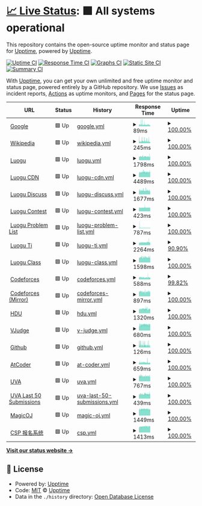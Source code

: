 # [📈 Live Status](https://upptime.github.io/upptime): <!--live status--> **🟩 All systems operational**

This repository contains the open-source uptime monitor and status page for [Upptime](https://upptime.js.org), powered by [Upptime](https://github.com/upptime/upptime).

[![Uptime CI](https://github.com/bitsstdcheee/luogu-status/workflows/Uptime%20CI/badge.svg)](https://github.com/bitsstdcheee/luogu-status/actions?query=workflow%3A%22Uptime+CI%22)
[![Response Time CI](https://github.com/bitsstdcheee/luogu-status/workflows/Response%20Time%20CI/badge.svg)](https://github.com/bitsstdcheee/luogu-status/actions?query=workflow%3A%22Response+Time+CI%22)
[![Graphs CI](https://github.com/bitsstdcheee/luogu-status/workflows/Graphs%20CI/badge.svg)](https://github.com/bitsstdcheee/luogu-status/actions?query=workflow%3A%22Graphs+CI%22)
[![Static Site CI](https://github.com/bitsstdcheee/luogu-status/workflows/Static%20Site%20CI/badge.svg)](https://github.com/bitsstdcheee/luogu-status/actions?query=workflow%3A%22Static+Site+CI%22)
[![Summary CI](https://github.com/bitsstdcheee/luogu-status/workflows/Summary%20CI/badge.svg)](https://github.com/bitsstdcheee/luogu-status/actions?query=workflow%3A%22Summary+CI%22)

With [Upptime](https://upptime.js.org), you can get your own unlimited and free uptime monitor and status page, powered entirely by a GitHub repository. We use [Issues](https://github.com/upptime/upptime/issues) as incident reports, [Actions](https://github.com/bitsstdcheee/luogu-status/actions) as uptime monitors, and [Pages](https://upptime.github.io/upptime) for the status page.

<!--start: status pages-->
<!-- This summary is generated by Upptime (https://github.com/upptime/upptime) -->
<!-- Do not edit this manually, your changes will be overwritten -->
<!-- prettier-ignore -->
| URL | Status | History | Response Time | Uptime |
| --- | ------ | ------- | ------------- | ------ |
| <img alt="" src="https://icons.duckduckgo.com/ip3/www.google.com.ico" height="13"> [Google](https://www.google.com) | 🟩 Up | [google.yml](https://github.com/bitsstdcheee/luogu-status/commits/HEAD/history/google.yml) | <details><summary><img alt="Response time graph" src="./graphs/google/response-time-week.png" height="20"> 89ms</summary><br><a href="https://bitsstdcheee.github.io/luogu-status/history/google"><img alt="Response time 104" src="https://img.shields.io/endpoint?url=https%3A%2F%2Fraw.githubusercontent.com%2Fbitsstdcheee%2Fluogu-status%2FHEAD%2Fapi%2Fgoogle%2Fresponse-time.json"></a><br><a href="https://bitsstdcheee.github.io/luogu-status/history/google"><img alt="24-hour response time 79" src="https://img.shields.io/endpoint?url=https%3A%2F%2Fraw.githubusercontent.com%2Fbitsstdcheee%2Fluogu-status%2FHEAD%2Fapi%2Fgoogle%2Fresponse-time-day.json"></a><br><a href="https://bitsstdcheee.github.io/luogu-status/history/google"><img alt="7-day response time 89" src="https://img.shields.io/endpoint?url=https%3A%2F%2Fraw.githubusercontent.com%2Fbitsstdcheee%2Fluogu-status%2FHEAD%2Fapi%2Fgoogle%2Fresponse-time-week.json"></a><br><a href="https://bitsstdcheee.github.io/luogu-status/history/google"><img alt="30-day response time 91" src="https://img.shields.io/endpoint?url=https%3A%2F%2Fraw.githubusercontent.com%2Fbitsstdcheee%2Fluogu-status%2FHEAD%2Fapi%2Fgoogle%2Fresponse-time-month.json"></a><br><a href="https://bitsstdcheee.github.io/luogu-status/history/google"><img alt="1-year response time 104" src="https://img.shields.io/endpoint?url=https%3A%2F%2Fraw.githubusercontent.com%2Fbitsstdcheee%2Fluogu-status%2FHEAD%2Fapi%2Fgoogle%2Fresponse-time-year.json"></a></details> | <details><summary><a href="https://bitsstdcheee.github.io/luogu-status/history/google">100.00%</a></summary><a href="https://bitsstdcheee.github.io/luogu-status/history/google"><img alt="All-time uptime 100.00%" src="https://img.shields.io/endpoint?url=https%3A%2F%2Fraw.githubusercontent.com%2Fbitsstdcheee%2Fluogu-status%2FHEAD%2Fapi%2Fgoogle%2Fuptime.json"></a><br><a href="https://bitsstdcheee.github.io/luogu-status/history/google"><img alt="24-hour uptime 100.00%" src="https://img.shields.io/endpoint?url=https%3A%2F%2Fraw.githubusercontent.com%2Fbitsstdcheee%2Fluogu-status%2FHEAD%2Fapi%2Fgoogle%2Fuptime-day.json"></a><br><a href="https://bitsstdcheee.github.io/luogu-status/history/google"><img alt="7-day uptime 100.00%" src="https://img.shields.io/endpoint?url=https%3A%2F%2Fraw.githubusercontent.com%2Fbitsstdcheee%2Fluogu-status%2FHEAD%2Fapi%2Fgoogle%2Fuptime-week.json"></a><br><a href="https://bitsstdcheee.github.io/luogu-status/history/google"><img alt="30-day uptime 100.00%" src="https://img.shields.io/endpoint?url=https%3A%2F%2Fraw.githubusercontent.com%2Fbitsstdcheee%2Fluogu-status%2FHEAD%2Fapi%2Fgoogle%2Fuptime-month.json"></a><br><a href="https://bitsstdcheee.github.io/luogu-status/history/google"><img alt="1-year uptime 100.00%" src="https://img.shields.io/endpoint?url=https%3A%2F%2Fraw.githubusercontent.com%2Fbitsstdcheee%2Fluogu-status%2FHEAD%2Fapi%2Fgoogle%2Fuptime-year.json"></a></details>
| <img alt="" src="https://icons.duckduckgo.com/ip3/en.wikipedia.org.ico" height="13"> [Wikipedia](https://en.wikipedia.org) | 🟩 Up | [wikipedia.yml](https://github.com/bitsstdcheee/luogu-status/commits/HEAD/history/wikipedia.yml) | <details><summary><img alt="Response time graph" src="./graphs/wikipedia/response-time-week.png" height="20"> 245ms</summary><br><a href="https://bitsstdcheee.github.io/luogu-status/history/wikipedia"><img alt="Response time 214" src="https://img.shields.io/endpoint?url=https%3A%2F%2Fraw.githubusercontent.com%2Fbitsstdcheee%2Fluogu-status%2FHEAD%2Fapi%2Fwikipedia%2Fresponse-time.json"></a><br><a href="https://bitsstdcheee.github.io/luogu-status/history/wikipedia"><img alt="24-hour response time 228" src="https://img.shields.io/endpoint?url=https%3A%2F%2Fraw.githubusercontent.com%2Fbitsstdcheee%2Fluogu-status%2FHEAD%2Fapi%2Fwikipedia%2Fresponse-time-day.json"></a><br><a href="https://bitsstdcheee.github.io/luogu-status/history/wikipedia"><img alt="7-day response time 245" src="https://img.shields.io/endpoint?url=https%3A%2F%2Fraw.githubusercontent.com%2Fbitsstdcheee%2Fluogu-status%2FHEAD%2Fapi%2Fwikipedia%2Fresponse-time-week.json"></a><br><a href="https://bitsstdcheee.github.io/luogu-status/history/wikipedia"><img alt="30-day response time 215" src="https://img.shields.io/endpoint?url=https%3A%2F%2Fraw.githubusercontent.com%2Fbitsstdcheee%2Fluogu-status%2FHEAD%2Fapi%2Fwikipedia%2Fresponse-time-month.json"></a><br><a href="https://bitsstdcheee.github.io/luogu-status/history/wikipedia"><img alt="1-year response time 214" src="https://img.shields.io/endpoint?url=https%3A%2F%2Fraw.githubusercontent.com%2Fbitsstdcheee%2Fluogu-status%2FHEAD%2Fapi%2Fwikipedia%2Fresponse-time-year.json"></a></details> | <details><summary><a href="https://bitsstdcheee.github.io/luogu-status/history/wikipedia">100.00%</a></summary><a href="https://bitsstdcheee.github.io/luogu-status/history/wikipedia"><img alt="All-time uptime 100.00%" src="https://img.shields.io/endpoint?url=https%3A%2F%2Fraw.githubusercontent.com%2Fbitsstdcheee%2Fluogu-status%2FHEAD%2Fapi%2Fwikipedia%2Fuptime.json"></a><br><a href="https://bitsstdcheee.github.io/luogu-status/history/wikipedia"><img alt="24-hour uptime 100.00%" src="https://img.shields.io/endpoint?url=https%3A%2F%2Fraw.githubusercontent.com%2Fbitsstdcheee%2Fluogu-status%2FHEAD%2Fapi%2Fwikipedia%2Fuptime-day.json"></a><br><a href="https://bitsstdcheee.github.io/luogu-status/history/wikipedia"><img alt="7-day uptime 100.00%" src="https://img.shields.io/endpoint?url=https%3A%2F%2Fraw.githubusercontent.com%2Fbitsstdcheee%2Fluogu-status%2FHEAD%2Fapi%2Fwikipedia%2Fuptime-week.json"></a><br><a href="https://bitsstdcheee.github.io/luogu-status/history/wikipedia"><img alt="30-day uptime 100.00%" src="https://img.shields.io/endpoint?url=https%3A%2F%2Fraw.githubusercontent.com%2Fbitsstdcheee%2Fluogu-status%2FHEAD%2Fapi%2Fwikipedia%2Fuptime-month.json"></a><br><a href="https://bitsstdcheee.github.io/luogu-status/history/wikipedia"><img alt="1-year uptime 100.00%" src="https://img.shields.io/endpoint?url=https%3A%2F%2Fraw.githubusercontent.com%2Fbitsstdcheee%2Fluogu-status%2FHEAD%2Fapi%2Fwikipedia%2Fuptime-year.json"></a></details>
| <img alt="" src="https://icons.duckduckgo.com/ip3/www.luogu.com.cn.ico" height="13"> [Luogu](https://www.luogu.com.cn) | 🟩 Up | [luogu.yml](https://github.com/bitsstdcheee/luogu-status/commits/HEAD/history/luogu.yml) | <details><summary><img alt="Response time graph" src="./graphs/luogu/response-time-week.png" height="20"> 1798ms</summary><br><a href="https://bitsstdcheee.github.io/luogu-status/history/luogu"><img alt="Response time 1556" src="https://img.shields.io/endpoint?url=https%3A%2F%2Fraw.githubusercontent.com%2Fbitsstdcheee%2Fluogu-status%2FHEAD%2Fapi%2Fluogu%2Fresponse-time.json"></a><br><a href="https://bitsstdcheee.github.io/luogu-status/history/luogu"><img alt="24-hour response time 1760" src="https://img.shields.io/endpoint?url=https%3A%2F%2Fraw.githubusercontent.com%2Fbitsstdcheee%2Fluogu-status%2FHEAD%2Fapi%2Fluogu%2Fresponse-time-day.json"></a><br><a href="https://bitsstdcheee.github.io/luogu-status/history/luogu"><img alt="7-day response time 1798" src="https://img.shields.io/endpoint?url=https%3A%2F%2Fraw.githubusercontent.com%2Fbitsstdcheee%2Fluogu-status%2FHEAD%2Fapi%2Fluogu%2Fresponse-time-week.json"></a><br><a href="https://bitsstdcheee.github.io/luogu-status/history/luogu"><img alt="30-day response time 1689" src="https://img.shields.io/endpoint?url=https%3A%2F%2Fraw.githubusercontent.com%2Fbitsstdcheee%2Fluogu-status%2FHEAD%2Fapi%2Fluogu%2Fresponse-time-month.json"></a><br><a href="https://bitsstdcheee.github.io/luogu-status/history/luogu"><img alt="1-year response time 1556" src="https://img.shields.io/endpoint?url=https%3A%2F%2Fraw.githubusercontent.com%2Fbitsstdcheee%2Fluogu-status%2FHEAD%2Fapi%2Fluogu%2Fresponse-time-year.json"></a></details> | <details><summary><a href="https://bitsstdcheee.github.io/luogu-status/history/luogu">100.00%</a></summary><a href="https://bitsstdcheee.github.io/luogu-status/history/luogu"><img alt="All-time uptime 88.52%" src="https://img.shields.io/endpoint?url=https%3A%2F%2Fraw.githubusercontent.com%2Fbitsstdcheee%2Fluogu-status%2FHEAD%2Fapi%2Fluogu%2Fuptime.json"></a><br><a href="https://bitsstdcheee.github.io/luogu-status/history/luogu"><img alt="24-hour uptime 100.00%" src="https://img.shields.io/endpoint?url=https%3A%2F%2Fraw.githubusercontent.com%2Fbitsstdcheee%2Fluogu-status%2FHEAD%2Fapi%2Fluogu%2Fuptime-day.json"></a><br><a href="https://bitsstdcheee.github.io/luogu-status/history/luogu"><img alt="7-day uptime 100.00%" src="https://img.shields.io/endpoint?url=https%3A%2F%2Fraw.githubusercontent.com%2Fbitsstdcheee%2Fluogu-status%2FHEAD%2Fapi%2Fluogu%2Fuptime-week.json"></a><br><a href="https://bitsstdcheee.github.io/luogu-status/history/luogu"><img alt="30-day uptime 100.00%" src="https://img.shields.io/endpoint?url=https%3A%2F%2Fraw.githubusercontent.com%2Fbitsstdcheee%2Fluogu-status%2FHEAD%2Fapi%2Fluogu%2Fuptime-month.json"></a><br><a href="https://bitsstdcheee.github.io/luogu-status/history/luogu"><img alt="1-year uptime 88.52%" src="https://img.shields.io/endpoint?url=https%3A%2F%2Fraw.githubusercontent.com%2Fbitsstdcheee%2Fluogu-status%2FHEAD%2Fapi%2Fluogu%2Fuptime-year.json"></a></details>
| <img alt="" src="https://icons.duckduckgo.com/ip3/cdn.luogu.com.cn.ico" height="13"> [Luogu CDN](https://cdn.luogu.com.cn/fe/loader.js?ver=20230228-2) | 🟩 Up | [luogu-cdn.yml](https://github.com/bitsstdcheee/luogu-status/commits/HEAD/history/luogu-cdn.yml) | <details><summary><img alt="Response time graph" src="./graphs/luogu-cdn/response-time-week.png" height="20"> 4489ms</summary><br><a href="https://bitsstdcheee.github.io/luogu-status/history/luogu-cdn"><img alt="Response time 4326" src="https://img.shields.io/endpoint?url=https%3A%2F%2Fraw.githubusercontent.com%2Fbitsstdcheee%2Fluogu-status%2FHEAD%2Fapi%2Fluogu-cdn%2Fresponse-time.json"></a><br><a href="https://bitsstdcheee.github.io/luogu-status/history/luogu-cdn"><img alt="24-hour response time 4533" src="https://img.shields.io/endpoint?url=https%3A%2F%2Fraw.githubusercontent.com%2Fbitsstdcheee%2Fluogu-status%2FHEAD%2Fapi%2Fluogu-cdn%2Fresponse-time-day.json"></a><br><a href="https://bitsstdcheee.github.io/luogu-status/history/luogu-cdn"><img alt="7-day response time 4489" src="https://img.shields.io/endpoint?url=https%3A%2F%2Fraw.githubusercontent.com%2Fbitsstdcheee%2Fluogu-status%2FHEAD%2Fapi%2Fluogu-cdn%2Fresponse-time-week.json"></a><br><a href="https://bitsstdcheee.github.io/luogu-status/history/luogu-cdn"><img alt="30-day response time 4500" src="https://img.shields.io/endpoint?url=https%3A%2F%2Fraw.githubusercontent.com%2Fbitsstdcheee%2Fluogu-status%2FHEAD%2Fapi%2Fluogu-cdn%2Fresponse-time-month.json"></a><br><a href="https://bitsstdcheee.github.io/luogu-status/history/luogu-cdn"><img alt="1-year response time 4326" src="https://img.shields.io/endpoint?url=https%3A%2F%2Fraw.githubusercontent.com%2Fbitsstdcheee%2Fluogu-status%2FHEAD%2Fapi%2Fluogu-cdn%2Fresponse-time-year.json"></a></details> | <details><summary><a href="https://bitsstdcheee.github.io/luogu-status/history/luogu-cdn">100.00%</a></summary><a href="https://bitsstdcheee.github.io/luogu-status/history/luogu-cdn"><img alt="All-time uptime 98.97%" src="https://img.shields.io/endpoint?url=https%3A%2F%2Fraw.githubusercontent.com%2Fbitsstdcheee%2Fluogu-status%2FHEAD%2Fapi%2Fluogu-cdn%2Fuptime.json"></a><br><a href="https://bitsstdcheee.github.io/luogu-status/history/luogu-cdn"><img alt="24-hour uptime 100.00%" src="https://img.shields.io/endpoint?url=https%3A%2F%2Fraw.githubusercontent.com%2Fbitsstdcheee%2Fluogu-status%2FHEAD%2Fapi%2Fluogu-cdn%2Fuptime-day.json"></a><br><a href="https://bitsstdcheee.github.io/luogu-status/history/luogu-cdn"><img alt="7-day uptime 100.00%" src="https://img.shields.io/endpoint?url=https%3A%2F%2Fraw.githubusercontent.com%2Fbitsstdcheee%2Fluogu-status%2FHEAD%2Fapi%2Fluogu-cdn%2Fuptime-week.json"></a><br><a href="https://bitsstdcheee.github.io/luogu-status/history/luogu-cdn"><img alt="30-day uptime 99.87%" src="https://img.shields.io/endpoint?url=https%3A%2F%2Fraw.githubusercontent.com%2Fbitsstdcheee%2Fluogu-status%2FHEAD%2Fapi%2Fluogu-cdn%2Fuptime-month.json"></a><br><a href="https://bitsstdcheee.github.io/luogu-status/history/luogu-cdn"><img alt="1-year uptime 98.97%" src="https://img.shields.io/endpoint?url=https%3A%2F%2Fraw.githubusercontent.com%2Fbitsstdcheee%2Fluogu-status%2FHEAD%2Fapi%2Fluogu-cdn%2Fuptime-year.json"></a></details>
| <img alt="" src="https://icons.duckduckgo.com/ip3/www.luogu.com.cn.ico" height="13"> [Luogu Discuss](https://www.luogu.com.cn/discuss/lists) | 🟩 Up | [luogu-discuss.yml](https://github.com/bitsstdcheee/luogu-status/commits/HEAD/history/luogu-discuss.yml) | <details><summary><img alt="Response time graph" src="./graphs/luogu-discuss/response-time-week.png" height="20"> 1677ms</summary><br><a href="https://bitsstdcheee.github.io/luogu-status/history/luogu-discuss"><img alt="Response time 1337" src="https://img.shields.io/endpoint?url=https%3A%2F%2Fraw.githubusercontent.com%2Fbitsstdcheee%2Fluogu-status%2FHEAD%2Fapi%2Fluogu-discuss%2Fresponse-time.json"></a><br><a href="https://bitsstdcheee.github.io/luogu-status/history/luogu-discuss"><img alt="24-hour response time 1815" src="https://img.shields.io/endpoint?url=https%3A%2F%2Fraw.githubusercontent.com%2Fbitsstdcheee%2Fluogu-status%2FHEAD%2Fapi%2Fluogu-discuss%2Fresponse-time-day.json"></a><br><a href="https://bitsstdcheee.github.io/luogu-status/history/luogu-discuss"><img alt="7-day response time 1677" src="https://img.shields.io/endpoint?url=https%3A%2F%2Fraw.githubusercontent.com%2Fbitsstdcheee%2Fluogu-status%2FHEAD%2Fapi%2Fluogu-discuss%2Fresponse-time-week.json"></a><br><a href="https://bitsstdcheee.github.io/luogu-status/history/luogu-discuss"><img alt="30-day response time 1906" src="https://img.shields.io/endpoint?url=https%3A%2F%2Fraw.githubusercontent.com%2Fbitsstdcheee%2Fluogu-status%2FHEAD%2Fapi%2Fluogu-discuss%2Fresponse-time-month.json"></a><br><a href="https://bitsstdcheee.github.io/luogu-status/history/luogu-discuss"><img alt="1-year response time 1337" src="https://img.shields.io/endpoint?url=https%3A%2F%2Fraw.githubusercontent.com%2Fbitsstdcheee%2Fluogu-status%2FHEAD%2Fapi%2Fluogu-discuss%2Fresponse-time-year.json"></a></details> | <details><summary><a href="https://bitsstdcheee.github.io/luogu-status/history/luogu-discuss">100.00%</a></summary><a href="https://bitsstdcheee.github.io/luogu-status/history/luogu-discuss"><img alt="All-time uptime 88.41%" src="https://img.shields.io/endpoint?url=https%3A%2F%2Fraw.githubusercontent.com%2Fbitsstdcheee%2Fluogu-status%2FHEAD%2Fapi%2Fluogu-discuss%2Fuptime.json"></a><br><a href="https://bitsstdcheee.github.io/luogu-status/history/luogu-discuss"><img alt="24-hour uptime 100.00%" src="https://img.shields.io/endpoint?url=https%3A%2F%2Fraw.githubusercontent.com%2Fbitsstdcheee%2Fluogu-status%2FHEAD%2Fapi%2Fluogu-discuss%2Fuptime-day.json"></a><br><a href="https://bitsstdcheee.github.io/luogu-status/history/luogu-discuss"><img alt="7-day uptime 100.00%" src="https://img.shields.io/endpoint?url=https%3A%2F%2Fraw.githubusercontent.com%2Fbitsstdcheee%2Fluogu-status%2FHEAD%2Fapi%2Fluogu-discuss%2Fuptime-week.json"></a><br><a href="https://bitsstdcheee.github.io/luogu-status/history/luogu-discuss"><img alt="30-day uptime 100.00%" src="https://img.shields.io/endpoint?url=https%3A%2F%2Fraw.githubusercontent.com%2Fbitsstdcheee%2Fluogu-status%2FHEAD%2Fapi%2Fluogu-discuss%2Fuptime-month.json"></a><br><a href="https://bitsstdcheee.github.io/luogu-status/history/luogu-discuss"><img alt="1-year uptime 88.41%" src="https://img.shields.io/endpoint?url=https%3A%2F%2Fraw.githubusercontent.com%2Fbitsstdcheee%2Fluogu-status%2FHEAD%2Fapi%2Fluogu-discuss%2Fuptime-year.json"></a></details>
| <img alt="" src="https://icons.duckduckgo.com/ip3/www.luogu.com.cn.ico" height="13"> [Luogu Contest](https://www.luogu.com.cn/contest/list) | 🟩 Up | [luogu-contest.yml](https://github.com/bitsstdcheee/luogu-status/commits/HEAD/history/luogu-contest.yml) | <details><summary><img alt="Response time graph" src="./graphs/luogu-contest/response-time-week.png" height="20"> 423ms</summary><br><a href="https://bitsstdcheee.github.io/luogu-status/history/luogu-contest"><img alt="Response time 431" src="https://img.shields.io/endpoint?url=https%3A%2F%2Fraw.githubusercontent.com%2Fbitsstdcheee%2Fluogu-status%2FHEAD%2Fapi%2Fluogu-contest%2Fresponse-time.json"></a><br><a href="https://bitsstdcheee.github.io/luogu-status/history/luogu-contest"><img alt="24-hour response time 415" src="https://img.shields.io/endpoint?url=https%3A%2F%2Fraw.githubusercontent.com%2Fbitsstdcheee%2Fluogu-status%2FHEAD%2Fapi%2Fluogu-contest%2Fresponse-time-day.json"></a><br><a href="https://bitsstdcheee.github.io/luogu-status/history/luogu-contest"><img alt="7-day response time 423" src="https://img.shields.io/endpoint?url=https%3A%2F%2Fraw.githubusercontent.com%2Fbitsstdcheee%2Fluogu-status%2FHEAD%2Fapi%2Fluogu-contest%2Fresponse-time-week.json"></a><br><a href="https://bitsstdcheee.github.io/luogu-status/history/luogu-contest"><img alt="30-day response time 434" src="https://img.shields.io/endpoint?url=https%3A%2F%2Fraw.githubusercontent.com%2Fbitsstdcheee%2Fluogu-status%2FHEAD%2Fapi%2Fluogu-contest%2Fresponse-time-month.json"></a><br><a href="https://bitsstdcheee.github.io/luogu-status/history/luogu-contest"><img alt="1-year response time 431" src="https://img.shields.io/endpoint?url=https%3A%2F%2Fraw.githubusercontent.com%2Fbitsstdcheee%2Fluogu-status%2FHEAD%2Fapi%2Fluogu-contest%2Fresponse-time-year.json"></a></details> | <details><summary><a href="https://bitsstdcheee.github.io/luogu-status/history/luogu-contest">100.00%</a></summary><a href="https://bitsstdcheee.github.io/luogu-status/history/luogu-contest"><img alt="All-time uptime 88.41%" src="https://img.shields.io/endpoint?url=https%3A%2F%2Fraw.githubusercontent.com%2Fbitsstdcheee%2Fluogu-status%2FHEAD%2Fapi%2Fluogu-contest%2Fuptime.json"></a><br><a href="https://bitsstdcheee.github.io/luogu-status/history/luogu-contest"><img alt="24-hour uptime 100.00%" src="https://img.shields.io/endpoint?url=https%3A%2F%2Fraw.githubusercontent.com%2Fbitsstdcheee%2Fluogu-status%2FHEAD%2Fapi%2Fluogu-contest%2Fuptime-day.json"></a><br><a href="https://bitsstdcheee.github.io/luogu-status/history/luogu-contest"><img alt="7-day uptime 100.00%" src="https://img.shields.io/endpoint?url=https%3A%2F%2Fraw.githubusercontent.com%2Fbitsstdcheee%2Fluogu-status%2FHEAD%2Fapi%2Fluogu-contest%2Fuptime-week.json"></a><br><a href="https://bitsstdcheee.github.io/luogu-status/history/luogu-contest"><img alt="30-day uptime 100.00%" src="https://img.shields.io/endpoint?url=https%3A%2F%2Fraw.githubusercontent.com%2Fbitsstdcheee%2Fluogu-status%2FHEAD%2Fapi%2Fluogu-contest%2Fuptime-month.json"></a><br><a href="https://bitsstdcheee.github.io/luogu-status/history/luogu-contest"><img alt="1-year uptime 88.41%" src="https://img.shields.io/endpoint?url=https%3A%2F%2Fraw.githubusercontent.com%2Fbitsstdcheee%2Fluogu-status%2FHEAD%2Fapi%2Fluogu-contest%2Fuptime-year.json"></a></details>
| <img alt="" src="https://icons.duckduckgo.com/ip3/www.luogu.com.cn.ico" height="13"> [Luogu Problem List](https://www.luogu.com.cn/problem/list) | 🟩 Up | [luogu-problem-list.yml](https://github.com/bitsstdcheee/luogu-status/commits/HEAD/history/luogu-problem-list.yml) | <details><summary><img alt="Response time graph" src="./graphs/luogu-problem-list/response-time-week.png" height="20"> 787ms</summary><br><a href="https://bitsstdcheee.github.io/luogu-status/history/luogu-problem-list"><img alt="Response time 687" src="https://img.shields.io/endpoint?url=https%3A%2F%2Fraw.githubusercontent.com%2Fbitsstdcheee%2Fluogu-status%2FHEAD%2Fapi%2Fluogu-problem-list%2Fresponse-time.json"></a><br><a href="https://bitsstdcheee.github.io/luogu-status/history/luogu-problem-list"><img alt="24-hour response time 779" src="https://img.shields.io/endpoint?url=https%3A%2F%2Fraw.githubusercontent.com%2Fbitsstdcheee%2Fluogu-status%2FHEAD%2Fapi%2Fluogu-problem-list%2Fresponse-time-day.json"></a><br><a href="https://bitsstdcheee.github.io/luogu-status/history/luogu-problem-list"><img alt="7-day response time 787" src="https://img.shields.io/endpoint?url=https%3A%2F%2Fraw.githubusercontent.com%2Fbitsstdcheee%2Fluogu-status%2FHEAD%2Fapi%2Fluogu-problem-list%2Fresponse-time-week.json"></a><br><a href="https://bitsstdcheee.github.io/luogu-status/history/luogu-problem-list"><img alt="30-day response time 1195" src="https://img.shields.io/endpoint?url=https%3A%2F%2Fraw.githubusercontent.com%2Fbitsstdcheee%2Fluogu-status%2FHEAD%2Fapi%2Fluogu-problem-list%2Fresponse-time-month.json"></a><br><a href="https://bitsstdcheee.github.io/luogu-status/history/luogu-problem-list"><img alt="1-year response time 687" src="https://img.shields.io/endpoint?url=https%3A%2F%2Fraw.githubusercontent.com%2Fbitsstdcheee%2Fluogu-status%2FHEAD%2Fapi%2Fluogu-problem-list%2Fresponse-time-year.json"></a></details> | <details><summary><a href="https://bitsstdcheee.github.io/luogu-status/history/luogu-problem-list">100.00%</a></summary><a href="https://bitsstdcheee.github.io/luogu-status/history/luogu-problem-list"><img alt="All-time uptime 88.43%" src="https://img.shields.io/endpoint?url=https%3A%2F%2Fraw.githubusercontent.com%2Fbitsstdcheee%2Fluogu-status%2FHEAD%2Fapi%2Fluogu-problem-list%2Fuptime.json"></a><br><a href="https://bitsstdcheee.github.io/luogu-status/history/luogu-problem-list"><img alt="24-hour uptime 100.00%" src="https://img.shields.io/endpoint?url=https%3A%2F%2Fraw.githubusercontent.com%2Fbitsstdcheee%2Fluogu-status%2FHEAD%2Fapi%2Fluogu-problem-list%2Fuptime-day.json"></a><br><a href="https://bitsstdcheee.github.io/luogu-status/history/luogu-problem-list"><img alt="7-day uptime 100.00%" src="https://img.shields.io/endpoint?url=https%3A%2F%2Fraw.githubusercontent.com%2Fbitsstdcheee%2Fluogu-status%2FHEAD%2Fapi%2Fluogu-problem-list%2Fuptime-week.json"></a><br><a href="https://bitsstdcheee.github.io/luogu-status/history/luogu-problem-list"><img alt="30-day uptime 99.78%" src="https://img.shields.io/endpoint?url=https%3A%2F%2Fraw.githubusercontent.com%2Fbitsstdcheee%2Fluogu-status%2FHEAD%2Fapi%2Fluogu-problem-list%2Fuptime-month.json"></a><br><a href="https://bitsstdcheee.github.io/luogu-status/history/luogu-problem-list"><img alt="1-year uptime 88.43%" src="https://img.shields.io/endpoint?url=https%3A%2F%2Fraw.githubusercontent.com%2Fbitsstdcheee%2Fluogu-status%2FHEAD%2Fapi%2Fluogu-problem-list%2Fuptime-year.json"></a></details>
| <img alt="" src="https://icons.duckduckgo.com/ip3/ti.luogu.com.cn.ico" height="13"> [Luogu Ti](https://ti.luogu.com.cn/problemset) | 🟩 Up | [luogu-ti.yml](https://github.com/bitsstdcheee/luogu-status/commits/HEAD/history/luogu-ti.yml) | <details><summary><img alt="Response time graph" src="./graphs/luogu-ti/response-time-week.png" height="20"> 2264ms</summary><br><a href="https://bitsstdcheee.github.io/luogu-status/history/luogu-ti"><img alt="Response time 2317" src="https://img.shields.io/endpoint?url=https%3A%2F%2Fraw.githubusercontent.com%2Fbitsstdcheee%2Fluogu-status%2FHEAD%2Fapi%2Fluogu-ti%2Fresponse-time.json"></a><br><a href="https://bitsstdcheee.github.io/luogu-status/history/luogu-ti"><img alt="24-hour response time 2153" src="https://img.shields.io/endpoint?url=https%3A%2F%2Fraw.githubusercontent.com%2Fbitsstdcheee%2Fluogu-status%2FHEAD%2Fapi%2Fluogu-ti%2Fresponse-time-day.json"></a><br><a href="https://bitsstdcheee.github.io/luogu-status/history/luogu-ti"><img alt="7-day response time 2264" src="https://img.shields.io/endpoint?url=https%3A%2F%2Fraw.githubusercontent.com%2Fbitsstdcheee%2Fluogu-status%2FHEAD%2Fapi%2Fluogu-ti%2Fresponse-time-week.json"></a><br><a href="https://bitsstdcheee.github.io/luogu-status/history/luogu-ti"><img alt="30-day response time 2267" src="https://img.shields.io/endpoint?url=https%3A%2F%2Fraw.githubusercontent.com%2Fbitsstdcheee%2Fluogu-status%2FHEAD%2Fapi%2Fluogu-ti%2Fresponse-time-month.json"></a><br><a href="https://bitsstdcheee.github.io/luogu-status/history/luogu-ti"><img alt="1-year response time 2317" src="https://img.shields.io/endpoint?url=https%3A%2F%2Fraw.githubusercontent.com%2Fbitsstdcheee%2Fluogu-status%2FHEAD%2Fapi%2Fluogu-ti%2Fresponse-time-year.json"></a></details> | <details><summary><a href="https://bitsstdcheee.github.io/luogu-status/history/luogu-ti">90.90%</a></summary><a href="https://bitsstdcheee.github.io/luogu-status/history/luogu-ti"><img alt="All-time uptime 99.24%" src="https://img.shields.io/endpoint?url=https%3A%2F%2Fraw.githubusercontent.com%2Fbitsstdcheee%2Fluogu-status%2FHEAD%2Fapi%2Fluogu-ti%2Fuptime.json"></a><br><a href="https://bitsstdcheee.github.io/luogu-status/history/luogu-ti"><img alt="24-hour uptime 93.27%" src="https://img.shields.io/endpoint?url=https%3A%2F%2Fraw.githubusercontent.com%2Fbitsstdcheee%2Fluogu-status%2FHEAD%2Fapi%2Fluogu-ti%2Fuptime-day.json"></a><br><a href="https://bitsstdcheee.github.io/luogu-status/history/luogu-ti"><img alt="7-day uptime 90.90%" src="https://img.shields.io/endpoint?url=https%3A%2F%2Fraw.githubusercontent.com%2Fbitsstdcheee%2Fluogu-status%2FHEAD%2Fapi%2Fluogu-ti%2Fuptime-week.json"></a><br><a href="https://bitsstdcheee.github.io/luogu-status/history/luogu-ti"><img alt="30-day uptime 92.52%" src="https://img.shields.io/endpoint?url=https%3A%2F%2Fraw.githubusercontent.com%2Fbitsstdcheee%2Fluogu-status%2FHEAD%2Fapi%2Fluogu-ti%2Fuptime-month.json"></a><br><a href="https://bitsstdcheee.github.io/luogu-status/history/luogu-ti"><img alt="1-year uptime 99.24%" src="https://img.shields.io/endpoint?url=https%3A%2F%2Fraw.githubusercontent.com%2Fbitsstdcheee%2Fluogu-status%2FHEAD%2Fapi%2Fluogu-ti%2Fuptime-year.json"></a></details>
| <img alt="" src="https://icons.duckduckgo.com/ip3/class.luogu.com.cn.ico" height="13"> [Luogu Class](https://class.luogu.com.cn/course) | 🟩 Up | [luogu-class.yml](https://github.com/bitsstdcheee/luogu-status/commits/HEAD/history/luogu-class.yml) | <details><summary><img alt="Response time graph" src="./graphs/luogu-class/response-time-week.png" height="20"> 1598ms</summary><br><a href="https://bitsstdcheee.github.io/luogu-status/history/luogu-class"><img alt="Response time 1612" src="https://img.shields.io/endpoint?url=https%3A%2F%2Fraw.githubusercontent.com%2Fbitsstdcheee%2Fluogu-status%2FHEAD%2Fapi%2Fluogu-class%2Fresponse-time.json"></a><br><a href="https://bitsstdcheee.github.io/luogu-status/history/luogu-class"><img alt="24-hour response time 1600" src="https://img.shields.io/endpoint?url=https%3A%2F%2Fraw.githubusercontent.com%2Fbitsstdcheee%2Fluogu-status%2FHEAD%2Fapi%2Fluogu-class%2Fresponse-time-day.json"></a><br><a href="https://bitsstdcheee.github.io/luogu-status/history/luogu-class"><img alt="7-day response time 1598" src="https://img.shields.io/endpoint?url=https%3A%2F%2Fraw.githubusercontent.com%2Fbitsstdcheee%2Fluogu-status%2FHEAD%2Fapi%2Fluogu-class%2Fresponse-time-week.json"></a><br><a href="https://bitsstdcheee.github.io/luogu-status/history/luogu-class"><img alt="30-day response time 1583" src="https://img.shields.io/endpoint?url=https%3A%2F%2Fraw.githubusercontent.com%2Fbitsstdcheee%2Fluogu-status%2FHEAD%2Fapi%2Fluogu-class%2Fresponse-time-month.json"></a><br><a href="https://bitsstdcheee.github.io/luogu-status/history/luogu-class"><img alt="1-year response time 1612" src="https://img.shields.io/endpoint?url=https%3A%2F%2Fraw.githubusercontent.com%2Fbitsstdcheee%2Fluogu-status%2FHEAD%2Fapi%2Fluogu-class%2Fresponse-time-year.json"></a></details> | <details><summary><a href="https://bitsstdcheee.github.io/luogu-status/history/luogu-class">100.00%</a></summary><a href="https://bitsstdcheee.github.io/luogu-status/history/luogu-class"><img alt="All-time uptime 90.30%" src="https://img.shields.io/endpoint?url=https%3A%2F%2Fraw.githubusercontent.com%2Fbitsstdcheee%2Fluogu-status%2FHEAD%2Fapi%2Fluogu-class%2Fuptime.json"></a><br><a href="https://bitsstdcheee.github.io/luogu-status/history/luogu-class"><img alt="24-hour uptime 100.00%" src="https://img.shields.io/endpoint?url=https%3A%2F%2Fraw.githubusercontent.com%2Fbitsstdcheee%2Fluogu-status%2FHEAD%2Fapi%2Fluogu-class%2Fuptime-day.json"></a><br><a href="https://bitsstdcheee.github.io/luogu-status/history/luogu-class"><img alt="7-day uptime 100.00%" src="https://img.shields.io/endpoint?url=https%3A%2F%2Fraw.githubusercontent.com%2Fbitsstdcheee%2Fluogu-status%2FHEAD%2Fapi%2Fluogu-class%2Fuptime-week.json"></a><br><a href="https://bitsstdcheee.github.io/luogu-status/history/luogu-class"><img alt="30-day uptime 100.00%" src="https://img.shields.io/endpoint?url=https%3A%2F%2Fraw.githubusercontent.com%2Fbitsstdcheee%2Fluogu-status%2FHEAD%2Fapi%2Fluogu-class%2Fuptime-month.json"></a><br><a href="https://bitsstdcheee.github.io/luogu-status/history/luogu-class"><img alt="1-year uptime 90.30%" src="https://img.shields.io/endpoint?url=https%3A%2F%2Fraw.githubusercontent.com%2Fbitsstdcheee%2Fluogu-status%2FHEAD%2Fapi%2Fluogu-class%2Fuptime-year.json"></a></details>
| <img alt="" src="https://icons.duckduckgo.com/ip3/codeforces.com.ico" height="13"> [Codeforces](https://codeforces.com) | 🟩 Up | [codeforces.yml](https://github.com/bitsstdcheee/luogu-status/commits/HEAD/history/codeforces.yml) | <details><summary><img alt="Response time graph" src="./graphs/codeforces/response-time-week.png" height="20"> 588ms</summary><br><a href="https://bitsstdcheee.github.io/luogu-status/history/codeforces"><img alt="Response time 594" src="https://img.shields.io/endpoint?url=https%3A%2F%2Fraw.githubusercontent.com%2Fbitsstdcheee%2Fluogu-status%2FHEAD%2Fapi%2Fcodeforces%2Fresponse-time.json"></a><br><a href="https://bitsstdcheee.github.io/luogu-status/history/codeforces"><img alt="24-hour response time 667" src="https://img.shields.io/endpoint?url=https%3A%2F%2Fraw.githubusercontent.com%2Fbitsstdcheee%2Fluogu-status%2FHEAD%2Fapi%2Fcodeforces%2Fresponse-time-day.json"></a><br><a href="https://bitsstdcheee.github.io/luogu-status/history/codeforces"><img alt="7-day response time 588" src="https://img.shields.io/endpoint?url=https%3A%2F%2Fraw.githubusercontent.com%2Fbitsstdcheee%2Fluogu-status%2FHEAD%2Fapi%2Fcodeforces%2Fresponse-time-week.json"></a><br><a href="https://bitsstdcheee.github.io/luogu-status/history/codeforces"><img alt="30-day response time 553" src="https://img.shields.io/endpoint?url=https%3A%2F%2Fraw.githubusercontent.com%2Fbitsstdcheee%2Fluogu-status%2FHEAD%2Fapi%2Fcodeforces%2Fresponse-time-month.json"></a><br><a href="https://bitsstdcheee.github.io/luogu-status/history/codeforces"><img alt="1-year response time 594" src="https://img.shields.io/endpoint?url=https%3A%2F%2Fraw.githubusercontent.com%2Fbitsstdcheee%2Fluogu-status%2FHEAD%2Fapi%2Fcodeforces%2Fresponse-time-year.json"></a></details> | <details><summary><a href="https://bitsstdcheee.github.io/luogu-status/history/codeforces">99.82%</a></summary><a href="https://bitsstdcheee.github.io/luogu-status/history/codeforces"><img alt="All-time uptime 98.30%" src="https://img.shields.io/endpoint?url=https%3A%2F%2Fraw.githubusercontent.com%2Fbitsstdcheee%2Fluogu-status%2FHEAD%2Fapi%2Fcodeforces%2Fuptime.json"></a><br><a href="https://bitsstdcheee.github.io/luogu-status/history/codeforces"><img alt="24-hour uptime 100.00%" src="https://img.shields.io/endpoint?url=https%3A%2F%2Fraw.githubusercontent.com%2Fbitsstdcheee%2Fluogu-status%2FHEAD%2Fapi%2Fcodeforces%2Fuptime-day.json"></a><br><a href="https://bitsstdcheee.github.io/luogu-status/history/codeforces"><img alt="7-day uptime 99.82%" src="https://img.shields.io/endpoint?url=https%3A%2F%2Fraw.githubusercontent.com%2Fbitsstdcheee%2Fluogu-status%2FHEAD%2Fapi%2Fcodeforces%2Fuptime-week.json"></a><br><a href="https://bitsstdcheee.github.io/luogu-status/history/codeforces"><img alt="30-day uptime 98.68%" src="https://img.shields.io/endpoint?url=https%3A%2F%2Fraw.githubusercontent.com%2Fbitsstdcheee%2Fluogu-status%2FHEAD%2Fapi%2Fcodeforces%2Fuptime-month.json"></a><br><a href="https://bitsstdcheee.github.io/luogu-status/history/codeforces"><img alt="1-year uptime 98.30%" src="https://img.shields.io/endpoint?url=https%3A%2F%2Fraw.githubusercontent.com%2Fbitsstdcheee%2Fluogu-status%2FHEAD%2Fapi%2Fcodeforces%2Fuptime-year.json"></a></details>
| <img alt="" src="https://icons.duckduckgo.com/ip3/mirror.codeforces.com.ico" height="13"> [Codeforces (Mirror)](https://mirror.codeforces.com) | 🟩 Up | [codeforces-mirror.yml](https://github.com/bitsstdcheee/luogu-status/commits/HEAD/history/codeforces-mirror.yml) | <details><summary><img alt="Response time graph" src="./graphs/codeforces-mirror/response-time-week.png" height="20"> 897ms</summary><br><a href="https://bitsstdcheee.github.io/luogu-status/history/codeforces-mirror"><img alt="Response time 969" src="https://img.shields.io/endpoint?url=https%3A%2F%2Fraw.githubusercontent.com%2Fbitsstdcheee%2Fluogu-status%2FHEAD%2Fapi%2Fcodeforces-mirror%2Fresponse-time.json"></a><br><a href="https://bitsstdcheee.github.io/luogu-status/history/codeforces-mirror"><img alt="24-hour response time 843" src="https://img.shields.io/endpoint?url=https%3A%2F%2Fraw.githubusercontent.com%2Fbitsstdcheee%2Fluogu-status%2FHEAD%2Fapi%2Fcodeforces-mirror%2Fresponse-time-day.json"></a><br><a href="https://bitsstdcheee.github.io/luogu-status/history/codeforces-mirror"><img alt="7-day response time 897" src="https://img.shields.io/endpoint?url=https%3A%2F%2Fraw.githubusercontent.com%2Fbitsstdcheee%2Fluogu-status%2FHEAD%2Fapi%2Fcodeforces-mirror%2Fresponse-time-week.json"></a><br><a href="https://bitsstdcheee.github.io/luogu-status/history/codeforces-mirror"><img alt="30-day response time 936" src="https://img.shields.io/endpoint?url=https%3A%2F%2Fraw.githubusercontent.com%2Fbitsstdcheee%2Fluogu-status%2FHEAD%2Fapi%2Fcodeforces-mirror%2Fresponse-time-month.json"></a><br><a href="https://bitsstdcheee.github.io/luogu-status/history/codeforces-mirror"><img alt="1-year response time 969" src="https://img.shields.io/endpoint?url=https%3A%2F%2Fraw.githubusercontent.com%2Fbitsstdcheee%2Fluogu-status%2FHEAD%2Fapi%2Fcodeforces-mirror%2Fresponse-time-year.json"></a></details> | <details><summary><a href="https://bitsstdcheee.github.io/luogu-status/history/codeforces-mirror">100.00%</a></summary><a href="https://bitsstdcheee.github.io/luogu-status/history/codeforces-mirror"><img alt="All-time uptime 99.73%" src="https://img.shields.io/endpoint?url=https%3A%2F%2Fraw.githubusercontent.com%2Fbitsstdcheee%2Fluogu-status%2FHEAD%2Fapi%2Fcodeforces-mirror%2Fuptime.json"></a><br><a href="https://bitsstdcheee.github.io/luogu-status/history/codeforces-mirror"><img alt="24-hour uptime 100.00%" src="https://img.shields.io/endpoint?url=https%3A%2F%2Fraw.githubusercontent.com%2Fbitsstdcheee%2Fluogu-status%2FHEAD%2Fapi%2Fcodeforces-mirror%2Fuptime-day.json"></a><br><a href="https://bitsstdcheee.github.io/luogu-status/history/codeforces-mirror"><img alt="7-day uptime 100.00%" src="https://img.shields.io/endpoint?url=https%3A%2F%2Fraw.githubusercontent.com%2Fbitsstdcheee%2Fluogu-status%2FHEAD%2Fapi%2Fcodeforces-mirror%2Fuptime-week.json"></a><br><a href="https://bitsstdcheee.github.io/luogu-status/history/codeforces-mirror"><img alt="30-day uptime 99.88%" src="https://img.shields.io/endpoint?url=https%3A%2F%2Fraw.githubusercontent.com%2Fbitsstdcheee%2Fluogu-status%2FHEAD%2Fapi%2Fcodeforces-mirror%2Fuptime-month.json"></a><br><a href="https://bitsstdcheee.github.io/luogu-status/history/codeforces-mirror"><img alt="1-year uptime 99.73%" src="https://img.shields.io/endpoint?url=https%3A%2F%2Fraw.githubusercontent.com%2Fbitsstdcheee%2Fluogu-status%2FHEAD%2Fapi%2Fcodeforces-mirror%2Fuptime-year.json"></a></details>
| <img alt="" src="https://icons.duckduckgo.com/ip3/acm.hdu.edu.cn.ico" height="13"> [HDU](http://acm.hdu.edu.cn) | 🟩 Up | [hdu.yml](https://github.com/bitsstdcheee/luogu-status/commits/HEAD/history/hdu.yml) | <details><summary><img alt="Response time graph" src="./graphs/hdu/response-time-week.png" height="20"> 1320ms</summary><br><a href="https://bitsstdcheee.github.io/luogu-status/history/hdu"><img alt="Response time 1511" src="https://img.shields.io/endpoint?url=https%3A%2F%2Fraw.githubusercontent.com%2Fbitsstdcheee%2Fluogu-status%2FHEAD%2Fapi%2Fhdu%2Fresponse-time.json"></a><br><a href="https://bitsstdcheee.github.io/luogu-status/history/hdu"><img alt="24-hour response time 1259" src="https://img.shields.io/endpoint?url=https%3A%2F%2Fraw.githubusercontent.com%2Fbitsstdcheee%2Fluogu-status%2FHEAD%2Fapi%2Fhdu%2Fresponse-time-day.json"></a><br><a href="https://bitsstdcheee.github.io/luogu-status/history/hdu"><img alt="7-day response time 1320" src="https://img.shields.io/endpoint?url=https%3A%2F%2Fraw.githubusercontent.com%2Fbitsstdcheee%2Fluogu-status%2FHEAD%2Fapi%2Fhdu%2Fresponse-time-week.json"></a><br><a href="https://bitsstdcheee.github.io/luogu-status/history/hdu"><img alt="30-day response time 1309" src="https://img.shields.io/endpoint?url=https%3A%2F%2Fraw.githubusercontent.com%2Fbitsstdcheee%2Fluogu-status%2FHEAD%2Fapi%2Fhdu%2Fresponse-time-month.json"></a><br><a href="https://bitsstdcheee.github.io/luogu-status/history/hdu"><img alt="1-year response time 1511" src="https://img.shields.io/endpoint?url=https%3A%2F%2Fraw.githubusercontent.com%2Fbitsstdcheee%2Fluogu-status%2FHEAD%2Fapi%2Fhdu%2Fresponse-time-year.json"></a></details> | <details><summary><a href="https://bitsstdcheee.github.io/luogu-status/history/hdu">100.00%</a></summary><a href="https://bitsstdcheee.github.io/luogu-status/history/hdu"><img alt="All-time uptime 90.66%" src="https://img.shields.io/endpoint?url=https%3A%2F%2Fraw.githubusercontent.com%2Fbitsstdcheee%2Fluogu-status%2FHEAD%2Fapi%2Fhdu%2Fuptime.json"></a><br><a href="https://bitsstdcheee.github.io/luogu-status/history/hdu"><img alt="24-hour uptime 100.00%" src="https://img.shields.io/endpoint?url=https%3A%2F%2Fraw.githubusercontent.com%2Fbitsstdcheee%2Fluogu-status%2FHEAD%2Fapi%2Fhdu%2Fuptime-day.json"></a><br><a href="https://bitsstdcheee.github.io/luogu-status/history/hdu"><img alt="7-day uptime 100.00%" src="https://img.shields.io/endpoint?url=https%3A%2F%2Fraw.githubusercontent.com%2Fbitsstdcheee%2Fluogu-status%2FHEAD%2Fapi%2Fhdu%2Fuptime-week.json"></a><br><a href="https://bitsstdcheee.github.io/luogu-status/history/hdu"><img alt="30-day uptime 100.00%" src="https://img.shields.io/endpoint?url=https%3A%2F%2Fraw.githubusercontent.com%2Fbitsstdcheee%2Fluogu-status%2FHEAD%2Fapi%2Fhdu%2Fuptime-month.json"></a><br><a href="https://bitsstdcheee.github.io/luogu-status/history/hdu"><img alt="1-year uptime 90.66%" src="https://img.shields.io/endpoint?url=https%3A%2F%2Fraw.githubusercontent.com%2Fbitsstdcheee%2Fluogu-status%2FHEAD%2Fapi%2Fhdu%2Fuptime-year.json"></a></details>
| <img alt="" src="https://icons.duckduckgo.com/ip3/vjudge.net.ico" height="13"> [VJudge](https://vjudge.net) | 🟩 Up | [v-judge.yml](https://github.com/bitsstdcheee/luogu-status/commits/HEAD/history/v-judge.yml) | <details><summary><img alt="Response time graph" src="./graphs/v-judge/response-time-week.png" height="20"> 680ms</summary><br><a href="https://bitsstdcheee.github.io/luogu-status/history/v-judge"><img alt="Response time 674" src="https://img.shields.io/endpoint?url=https%3A%2F%2Fraw.githubusercontent.com%2Fbitsstdcheee%2Fluogu-status%2FHEAD%2Fapi%2Fv-judge%2Fresponse-time.json"></a><br><a href="https://bitsstdcheee.github.io/luogu-status/history/v-judge"><img alt="24-hour response time 693" src="https://img.shields.io/endpoint?url=https%3A%2F%2Fraw.githubusercontent.com%2Fbitsstdcheee%2Fluogu-status%2FHEAD%2Fapi%2Fv-judge%2Fresponse-time-day.json"></a><br><a href="https://bitsstdcheee.github.io/luogu-status/history/v-judge"><img alt="7-day response time 680" src="https://img.shields.io/endpoint?url=https%3A%2F%2Fraw.githubusercontent.com%2Fbitsstdcheee%2Fluogu-status%2FHEAD%2Fapi%2Fv-judge%2Fresponse-time-week.json"></a><br><a href="https://bitsstdcheee.github.io/luogu-status/history/v-judge"><img alt="30-day response time 676" src="https://img.shields.io/endpoint?url=https%3A%2F%2Fraw.githubusercontent.com%2Fbitsstdcheee%2Fluogu-status%2FHEAD%2Fapi%2Fv-judge%2Fresponse-time-month.json"></a><br><a href="https://bitsstdcheee.github.io/luogu-status/history/v-judge"><img alt="1-year response time 674" src="https://img.shields.io/endpoint?url=https%3A%2F%2Fraw.githubusercontent.com%2Fbitsstdcheee%2Fluogu-status%2FHEAD%2Fapi%2Fv-judge%2Fresponse-time-year.json"></a></details> | <details><summary><a href="https://bitsstdcheee.github.io/luogu-status/history/v-judge">100.00%</a></summary><a href="https://bitsstdcheee.github.io/luogu-status/history/v-judge"><img alt="All-time uptime 99.82%" src="https://img.shields.io/endpoint?url=https%3A%2F%2Fraw.githubusercontent.com%2Fbitsstdcheee%2Fluogu-status%2FHEAD%2Fapi%2Fv-judge%2Fuptime.json"></a><br><a href="https://bitsstdcheee.github.io/luogu-status/history/v-judge"><img alt="24-hour uptime 100.00%" src="https://img.shields.io/endpoint?url=https%3A%2F%2Fraw.githubusercontent.com%2Fbitsstdcheee%2Fluogu-status%2FHEAD%2Fapi%2Fv-judge%2Fuptime-day.json"></a><br><a href="https://bitsstdcheee.github.io/luogu-status/history/v-judge"><img alt="7-day uptime 100.00%" src="https://img.shields.io/endpoint?url=https%3A%2F%2Fraw.githubusercontent.com%2Fbitsstdcheee%2Fluogu-status%2FHEAD%2Fapi%2Fv-judge%2Fuptime-week.json"></a><br><a href="https://bitsstdcheee.github.io/luogu-status/history/v-judge"><img alt="30-day uptime 99.35%" src="https://img.shields.io/endpoint?url=https%3A%2F%2Fraw.githubusercontent.com%2Fbitsstdcheee%2Fluogu-status%2FHEAD%2Fapi%2Fv-judge%2Fuptime-month.json"></a><br><a href="https://bitsstdcheee.github.io/luogu-status/history/v-judge"><img alt="1-year uptime 99.82%" src="https://img.shields.io/endpoint?url=https%3A%2F%2Fraw.githubusercontent.com%2Fbitsstdcheee%2Fluogu-status%2FHEAD%2Fapi%2Fv-judge%2Fuptime-year.json"></a></details>
| <img alt="" src="https://icons.duckduckgo.com/ip3/github.com.ico" height="13"> [Github](https://github.com) | 🟩 Up | [github.yml](https://github.com/bitsstdcheee/luogu-status/commits/HEAD/history/github.yml) | <details><summary><img alt="Response time graph" src="./graphs/github/response-time-week.png" height="20"> 126ms</summary><br><a href="https://bitsstdcheee.github.io/luogu-status/history/github"><img alt="Response time 146" src="https://img.shields.io/endpoint?url=https%3A%2F%2Fraw.githubusercontent.com%2Fbitsstdcheee%2Fluogu-status%2FHEAD%2Fapi%2Fgithub%2Fresponse-time.json"></a><br><a href="https://bitsstdcheee.github.io/luogu-status/history/github"><img alt="24-hour response time 83" src="https://img.shields.io/endpoint?url=https%3A%2F%2Fraw.githubusercontent.com%2Fbitsstdcheee%2Fluogu-status%2FHEAD%2Fapi%2Fgithub%2Fresponse-time-day.json"></a><br><a href="https://bitsstdcheee.github.io/luogu-status/history/github"><img alt="7-day response time 126" src="https://img.shields.io/endpoint?url=https%3A%2F%2Fraw.githubusercontent.com%2Fbitsstdcheee%2Fluogu-status%2FHEAD%2Fapi%2Fgithub%2Fresponse-time-week.json"></a><br><a href="https://bitsstdcheee.github.io/luogu-status/history/github"><img alt="30-day response time 134" src="https://img.shields.io/endpoint?url=https%3A%2F%2Fraw.githubusercontent.com%2Fbitsstdcheee%2Fluogu-status%2FHEAD%2Fapi%2Fgithub%2Fresponse-time-month.json"></a><br><a href="https://bitsstdcheee.github.io/luogu-status/history/github"><img alt="1-year response time 146" src="https://img.shields.io/endpoint?url=https%3A%2F%2Fraw.githubusercontent.com%2Fbitsstdcheee%2Fluogu-status%2FHEAD%2Fapi%2Fgithub%2Fresponse-time-year.json"></a></details> | <details><summary><a href="https://bitsstdcheee.github.io/luogu-status/history/github">100.00%</a></summary><a href="https://bitsstdcheee.github.io/luogu-status/history/github"><img alt="All-time uptime 100.00%" src="https://img.shields.io/endpoint?url=https%3A%2F%2Fraw.githubusercontent.com%2Fbitsstdcheee%2Fluogu-status%2FHEAD%2Fapi%2Fgithub%2Fuptime.json"></a><br><a href="https://bitsstdcheee.github.io/luogu-status/history/github"><img alt="24-hour uptime 100.00%" src="https://img.shields.io/endpoint?url=https%3A%2F%2Fraw.githubusercontent.com%2Fbitsstdcheee%2Fluogu-status%2FHEAD%2Fapi%2Fgithub%2Fuptime-day.json"></a><br><a href="https://bitsstdcheee.github.io/luogu-status/history/github"><img alt="7-day uptime 100.00%" src="https://img.shields.io/endpoint?url=https%3A%2F%2Fraw.githubusercontent.com%2Fbitsstdcheee%2Fluogu-status%2FHEAD%2Fapi%2Fgithub%2Fuptime-week.json"></a><br><a href="https://bitsstdcheee.github.io/luogu-status/history/github"><img alt="30-day uptime 100.00%" src="https://img.shields.io/endpoint?url=https%3A%2F%2Fraw.githubusercontent.com%2Fbitsstdcheee%2Fluogu-status%2FHEAD%2Fapi%2Fgithub%2Fuptime-month.json"></a><br><a href="https://bitsstdcheee.github.io/luogu-status/history/github"><img alt="1-year uptime 100.00%" src="https://img.shields.io/endpoint?url=https%3A%2F%2Fraw.githubusercontent.com%2Fbitsstdcheee%2Fluogu-status%2FHEAD%2Fapi%2Fgithub%2Fuptime-year.json"></a></details>
| <img alt="" src="https://icons.duckduckgo.com/ip3/atcoder.jp.ico" height="13"> [AtCoder](https://atcoder.jp) | 🟩 Up | [at-coder.yml](https://github.com/bitsstdcheee/luogu-status/commits/HEAD/history/at-coder.yml) | <details><summary><img alt="Response time graph" src="./graphs/at-coder/response-time-week.png" height="20"> 659ms</summary><br><a href="https://bitsstdcheee.github.io/luogu-status/history/at-coder"><img alt="Response time 707" src="https://img.shields.io/endpoint?url=https%3A%2F%2Fraw.githubusercontent.com%2Fbitsstdcheee%2Fluogu-status%2FHEAD%2Fapi%2Fat-coder%2Fresponse-time.json"></a><br><a href="https://bitsstdcheee.github.io/luogu-status/history/at-coder"><img alt="24-hour response time 629" src="https://img.shields.io/endpoint?url=https%3A%2F%2Fraw.githubusercontent.com%2Fbitsstdcheee%2Fluogu-status%2FHEAD%2Fapi%2Fat-coder%2Fresponse-time-day.json"></a><br><a href="https://bitsstdcheee.github.io/luogu-status/history/at-coder"><img alt="7-day response time 659" src="https://img.shields.io/endpoint?url=https%3A%2F%2Fraw.githubusercontent.com%2Fbitsstdcheee%2Fluogu-status%2FHEAD%2Fapi%2Fat-coder%2Fresponse-time-week.json"></a><br><a href="https://bitsstdcheee.github.io/luogu-status/history/at-coder"><img alt="30-day response time 653" src="https://img.shields.io/endpoint?url=https%3A%2F%2Fraw.githubusercontent.com%2Fbitsstdcheee%2Fluogu-status%2FHEAD%2Fapi%2Fat-coder%2Fresponse-time-month.json"></a><br><a href="https://bitsstdcheee.github.io/luogu-status/history/at-coder"><img alt="1-year response time 707" src="https://img.shields.io/endpoint?url=https%3A%2F%2Fraw.githubusercontent.com%2Fbitsstdcheee%2Fluogu-status%2FHEAD%2Fapi%2Fat-coder%2Fresponse-time-year.json"></a></details> | <details><summary><a href="https://bitsstdcheee.github.io/luogu-status/history/at-coder">100.00%</a></summary><a href="https://bitsstdcheee.github.io/luogu-status/history/at-coder"><img alt="All-time uptime 97.89%" src="https://img.shields.io/endpoint?url=https%3A%2F%2Fraw.githubusercontent.com%2Fbitsstdcheee%2Fluogu-status%2FHEAD%2Fapi%2Fat-coder%2Fuptime.json"></a><br><a href="https://bitsstdcheee.github.io/luogu-status/history/at-coder"><img alt="24-hour uptime 100.00%" src="https://img.shields.io/endpoint?url=https%3A%2F%2Fraw.githubusercontent.com%2Fbitsstdcheee%2Fluogu-status%2FHEAD%2Fapi%2Fat-coder%2Fuptime-day.json"></a><br><a href="https://bitsstdcheee.github.io/luogu-status/history/at-coder"><img alt="7-day uptime 100.00%" src="https://img.shields.io/endpoint?url=https%3A%2F%2Fraw.githubusercontent.com%2Fbitsstdcheee%2Fluogu-status%2FHEAD%2Fapi%2Fat-coder%2Fuptime-week.json"></a><br><a href="https://bitsstdcheee.github.io/luogu-status/history/at-coder"><img alt="30-day uptime 100.00%" src="https://img.shields.io/endpoint?url=https%3A%2F%2Fraw.githubusercontent.com%2Fbitsstdcheee%2Fluogu-status%2FHEAD%2Fapi%2Fat-coder%2Fuptime-month.json"></a><br><a href="https://bitsstdcheee.github.io/luogu-status/history/at-coder"><img alt="1-year uptime 97.89%" src="https://img.shields.io/endpoint?url=https%3A%2F%2Fraw.githubusercontent.com%2Fbitsstdcheee%2Fluogu-status%2FHEAD%2Fapi%2Fat-coder%2Fuptime-year.json"></a></details>
| <img alt="" src="https://icons.duckduckgo.com/ip3/onlinejudge.org.ico" height="13"> [UVA](https://onlinejudge.org) | 🟩 Up | [uva.yml](https://github.com/bitsstdcheee/luogu-status/commits/HEAD/history/uva.yml) | <details><summary><img alt="Response time graph" src="./graphs/uva/response-time-week.png" height="20"> 767ms</summary><br><a href="https://bitsstdcheee.github.io/luogu-status/history/uva"><img alt="Response time 873" src="https://img.shields.io/endpoint?url=https%3A%2F%2Fraw.githubusercontent.com%2Fbitsstdcheee%2Fluogu-status%2FHEAD%2Fapi%2Fuva%2Fresponse-time.json"></a><br><a href="https://bitsstdcheee.github.io/luogu-status/history/uva"><img alt="24-hour response time 713" src="https://img.shields.io/endpoint?url=https%3A%2F%2Fraw.githubusercontent.com%2Fbitsstdcheee%2Fluogu-status%2FHEAD%2Fapi%2Fuva%2Fresponse-time-day.json"></a><br><a href="https://bitsstdcheee.github.io/luogu-status/history/uva"><img alt="7-day response time 767" src="https://img.shields.io/endpoint?url=https%3A%2F%2Fraw.githubusercontent.com%2Fbitsstdcheee%2Fluogu-status%2FHEAD%2Fapi%2Fuva%2Fresponse-time-week.json"></a><br><a href="https://bitsstdcheee.github.io/luogu-status/history/uva"><img alt="30-day response time 791" src="https://img.shields.io/endpoint?url=https%3A%2F%2Fraw.githubusercontent.com%2Fbitsstdcheee%2Fluogu-status%2FHEAD%2Fapi%2Fuva%2Fresponse-time-month.json"></a><br><a href="https://bitsstdcheee.github.io/luogu-status/history/uva"><img alt="1-year response time 873" src="https://img.shields.io/endpoint?url=https%3A%2F%2Fraw.githubusercontent.com%2Fbitsstdcheee%2Fluogu-status%2FHEAD%2Fapi%2Fuva%2Fresponse-time-year.json"></a></details> | <details><summary><a href="https://bitsstdcheee.github.io/luogu-status/history/uva">100.00%</a></summary><a href="https://bitsstdcheee.github.io/luogu-status/history/uva"><img alt="All-time uptime 98.86%" src="https://img.shields.io/endpoint?url=https%3A%2F%2Fraw.githubusercontent.com%2Fbitsstdcheee%2Fluogu-status%2FHEAD%2Fapi%2Fuva%2Fuptime.json"></a><br><a href="https://bitsstdcheee.github.io/luogu-status/history/uva"><img alt="24-hour uptime 100.00%" src="https://img.shields.io/endpoint?url=https%3A%2F%2Fraw.githubusercontent.com%2Fbitsstdcheee%2Fluogu-status%2FHEAD%2Fapi%2Fuva%2Fuptime-day.json"></a><br><a href="https://bitsstdcheee.github.io/luogu-status/history/uva"><img alt="7-day uptime 100.00%" src="https://img.shields.io/endpoint?url=https%3A%2F%2Fraw.githubusercontent.com%2Fbitsstdcheee%2Fluogu-status%2FHEAD%2Fapi%2Fuva%2Fuptime-week.json"></a><br><a href="https://bitsstdcheee.github.io/luogu-status/history/uva"><img alt="30-day uptime 99.54%" src="https://img.shields.io/endpoint?url=https%3A%2F%2Fraw.githubusercontent.com%2Fbitsstdcheee%2Fluogu-status%2FHEAD%2Fapi%2Fuva%2Fuptime-month.json"></a><br><a href="https://bitsstdcheee.github.io/luogu-status/history/uva"><img alt="1-year uptime 98.86%" src="https://img.shields.io/endpoint?url=https%3A%2F%2Fraw.githubusercontent.com%2Fbitsstdcheee%2Fluogu-status%2FHEAD%2Fapi%2Fuva%2Fuptime-year.json"></a></details>
| <img alt="" src="https://icons.duckduckgo.com/ip3/onlinejudge.org.ico" height="13"> [UVA Last 50 Submissions](https://onlinejudge.org/index.php?option=com_onlinejudge&Itemid=19) | 🟩 Up | [uva-last-50-submissions.yml](https://github.com/bitsstdcheee/luogu-status/commits/HEAD/history/uva-last-50-submissions.yml) | <details><summary><img alt="Response time graph" src="./graphs/uva-last-50-submissions/response-time-week.png" height="20"> 439ms</summary><br><a href="https://bitsstdcheee.github.io/luogu-status/history/uva-last-50-submissions"><img alt="Response time 527" src="https://img.shields.io/endpoint?url=https%3A%2F%2Fraw.githubusercontent.com%2Fbitsstdcheee%2Fluogu-status%2FHEAD%2Fapi%2Fuva-last-50-submissions%2Fresponse-time.json"></a><br><a href="https://bitsstdcheee.github.io/luogu-status/history/uva-last-50-submissions"><img alt="24-hour response time 419" src="https://img.shields.io/endpoint?url=https%3A%2F%2Fraw.githubusercontent.com%2Fbitsstdcheee%2Fluogu-status%2FHEAD%2Fapi%2Fuva-last-50-submissions%2Fresponse-time-day.json"></a><br><a href="https://bitsstdcheee.github.io/luogu-status/history/uva-last-50-submissions"><img alt="7-day response time 439" src="https://img.shields.io/endpoint?url=https%3A%2F%2Fraw.githubusercontent.com%2Fbitsstdcheee%2Fluogu-status%2FHEAD%2Fapi%2Fuva-last-50-submissions%2Fresponse-time-week.json"></a><br><a href="https://bitsstdcheee.github.io/luogu-status/history/uva-last-50-submissions"><img alt="30-day response time 423" src="https://img.shields.io/endpoint?url=https%3A%2F%2Fraw.githubusercontent.com%2Fbitsstdcheee%2Fluogu-status%2FHEAD%2Fapi%2Fuva-last-50-submissions%2Fresponse-time-month.json"></a><br><a href="https://bitsstdcheee.github.io/luogu-status/history/uva-last-50-submissions"><img alt="1-year response time 527" src="https://img.shields.io/endpoint?url=https%3A%2F%2Fraw.githubusercontent.com%2Fbitsstdcheee%2Fluogu-status%2FHEAD%2Fapi%2Fuva-last-50-submissions%2Fresponse-time-year.json"></a></details> | <details><summary><a href="https://bitsstdcheee.github.io/luogu-status/history/uva-last-50-submissions">100.00%</a></summary><a href="https://bitsstdcheee.github.io/luogu-status/history/uva-last-50-submissions"><img alt="All-time uptime 98.89%" src="https://img.shields.io/endpoint?url=https%3A%2F%2Fraw.githubusercontent.com%2Fbitsstdcheee%2Fluogu-status%2FHEAD%2Fapi%2Fuva-last-50-submissions%2Fuptime.json"></a><br><a href="https://bitsstdcheee.github.io/luogu-status/history/uva-last-50-submissions"><img alt="24-hour uptime 100.00%" src="https://img.shields.io/endpoint?url=https%3A%2F%2Fraw.githubusercontent.com%2Fbitsstdcheee%2Fluogu-status%2FHEAD%2Fapi%2Fuva-last-50-submissions%2Fuptime-day.json"></a><br><a href="https://bitsstdcheee.github.io/luogu-status/history/uva-last-50-submissions"><img alt="7-day uptime 100.00%" src="https://img.shields.io/endpoint?url=https%3A%2F%2Fraw.githubusercontent.com%2Fbitsstdcheee%2Fluogu-status%2FHEAD%2Fapi%2Fuva-last-50-submissions%2Fuptime-week.json"></a><br><a href="https://bitsstdcheee.github.io/luogu-status/history/uva-last-50-submissions"><img alt="30-day uptime 99.66%" src="https://img.shields.io/endpoint?url=https%3A%2F%2Fraw.githubusercontent.com%2Fbitsstdcheee%2Fluogu-status%2FHEAD%2Fapi%2Fuva-last-50-submissions%2Fuptime-month.json"></a><br><a href="https://bitsstdcheee.github.io/luogu-status/history/uva-last-50-submissions"><img alt="1-year uptime 98.89%" src="https://img.shields.io/endpoint?url=https%3A%2F%2Fraw.githubusercontent.com%2Fbitsstdcheee%2Fluogu-status%2FHEAD%2Fapi%2Fuva-last-50-submissions%2Fuptime-year.json"></a></details>
| <img alt="" src="https://icons.duckduckgo.com/ip3/magicoj.com.ico" height="13"> [MagicOJ](http://magicoj.com) | 🟩 Up | [magic-oj.yml](https://github.com/bitsstdcheee/luogu-status/commits/HEAD/history/magic-oj.yml) | <details><summary><img alt="Response time graph" src="./graphs/magic-oj/response-time-week.png" height="20"> 1449ms</summary><br><a href="https://bitsstdcheee.github.io/luogu-status/history/magic-oj"><img alt="Response time 1558" src="https://img.shields.io/endpoint?url=https%3A%2F%2Fraw.githubusercontent.com%2Fbitsstdcheee%2Fluogu-status%2FHEAD%2Fapi%2Fmagic-oj%2Fresponse-time.json"></a><br><a href="https://bitsstdcheee.github.io/luogu-status/history/magic-oj"><img alt="24-hour response time 1493" src="https://img.shields.io/endpoint?url=https%3A%2F%2Fraw.githubusercontent.com%2Fbitsstdcheee%2Fluogu-status%2FHEAD%2Fapi%2Fmagic-oj%2Fresponse-time-day.json"></a><br><a href="https://bitsstdcheee.github.io/luogu-status/history/magic-oj"><img alt="7-day response time 1449" src="https://img.shields.io/endpoint?url=https%3A%2F%2Fraw.githubusercontent.com%2Fbitsstdcheee%2Fluogu-status%2FHEAD%2Fapi%2Fmagic-oj%2Fresponse-time-week.json"></a><br><a href="https://bitsstdcheee.github.io/luogu-status/history/magic-oj"><img alt="30-day response time 1518" src="https://img.shields.io/endpoint?url=https%3A%2F%2Fraw.githubusercontent.com%2Fbitsstdcheee%2Fluogu-status%2FHEAD%2Fapi%2Fmagic-oj%2Fresponse-time-month.json"></a><br><a href="https://bitsstdcheee.github.io/luogu-status/history/magic-oj"><img alt="1-year response time 1558" src="https://img.shields.io/endpoint?url=https%3A%2F%2Fraw.githubusercontent.com%2Fbitsstdcheee%2Fluogu-status%2FHEAD%2Fapi%2Fmagic-oj%2Fresponse-time-year.json"></a></details> | <details><summary><a href="https://bitsstdcheee.github.io/luogu-status/history/magic-oj">100.00%</a></summary><a href="https://bitsstdcheee.github.io/luogu-status/history/magic-oj"><img alt="All-time uptime 99.85%" src="https://img.shields.io/endpoint?url=https%3A%2F%2Fraw.githubusercontent.com%2Fbitsstdcheee%2Fluogu-status%2FHEAD%2Fapi%2Fmagic-oj%2Fuptime.json"></a><br><a href="https://bitsstdcheee.github.io/luogu-status/history/magic-oj"><img alt="24-hour uptime 100.00%" src="https://img.shields.io/endpoint?url=https%3A%2F%2Fraw.githubusercontent.com%2Fbitsstdcheee%2Fluogu-status%2FHEAD%2Fapi%2Fmagic-oj%2Fuptime-day.json"></a><br><a href="https://bitsstdcheee.github.io/luogu-status/history/magic-oj"><img alt="7-day uptime 100.00%" src="https://img.shields.io/endpoint?url=https%3A%2F%2Fraw.githubusercontent.com%2Fbitsstdcheee%2Fluogu-status%2FHEAD%2Fapi%2Fmagic-oj%2Fuptime-week.json"></a><br><a href="https://bitsstdcheee.github.io/luogu-status/history/magic-oj"><img alt="30-day uptime 99.80%" src="https://img.shields.io/endpoint?url=https%3A%2F%2Fraw.githubusercontent.com%2Fbitsstdcheee%2Fluogu-status%2FHEAD%2Fapi%2Fmagic-oj%2Fuptime-month.json"></a><br><a href="https://bitsstdcheee.github.io/luogu-status/history/magic-oj"><img alt="1-year uptime 99.85%" src="https://img.shields.io/endpoint?url=https%3A%2F%2Fraw.githubusercontent.com%2Fbitsstdcheee%2Fluogu-status%2FHEAD%2Fapi%2Fmagic-oj%2Fuptime-year.json"></a></details>
| <img alt="" src="https://icons.duckduckgo.com/ip3/cspsjtest.noi.cn.ico" height="13"> [CSP 报名系统](https://cspsjtest.noi.cn/) | 🟩 Up | [csp.yml](https://github.com/bitsstdcheee/luogu-status/commits/HEAD/history/csp.yml) | <details><summary><img alt="Response time graph" src="./graphs/csp/response-time-week.png" height="20"> 1413ms</summary><br><a href="https://bitsstdcheee.github.io/luogu-status/history/csp"><img alt="Response time 1383" src="https://img.shields.io/endpoint?url=https%3A%2F%2Fraw.githubusercontent.com%2Fbitsstdcheee%2Fluogu-status%2FHEAD%2Fapi%2Fcsp%2Fresponse-time.json"></a><br><a href="https://bitsstdcheee.github.io/luogu-status/history/csp"><img alt="24-hour response time 1762" src="https://img.shields.io/endpoint?url=https%3A%2F%2Fraw.githubusercontent.com%2Fbitsstdcheee%2Fluogu-status%2FHEAD%2Fapi%2Fcsp%2Fresponse-time-day.json"></a><br><a href="https://bitsstdcheee.github.io/luogu-status/history/csp"><img alt="7-day response time 1413" src="https://img.shields.io/endpoint?url=https%3A%2F%2Fraw.githubusercontent.com%2Fbitsstdcheee%2Fluogu-status%2FHEAD%2Fapi%2Fcsp%2Fresponse-time-week.json"></a><br><a href="https://bitsstdcheee.github.io/luogu-status/history/csp"><img alt="30-day response time 1373" src="https://img.shields.io/endpoint?url=https%3A%2F%2Fraw.githubusercontent.com%2Fbitsstdcheee%2Fluogu-status%2FHEAD%2Fapi%2Fcsp%2Fresponse-time-month.json"></a><br><a href="https://bitsstdcheee.github.io/luogu-status/history/csp"><img alt="1-year response time 1383" src="https://img.shields.io/endpoint?url=https%3A%2F%2Fraw.githubusercontent.com%2Fbitsstdcheee%2Fluogu-status%2FHEAD%2Fapi%2Fcsp%2Fresponse-time-year.json"></a></details> | <details><summary><a href="https://bitsstdcheee.github.io/luogu-status/history/csp">100.00%</a></summary><a href="https://bitsstdcheee.github.io/luogu-status/history/csp"><img alt="All-time uptime 99.92%" src="https://img.shields.io/endpoint?url=https%3A%2F%2Fraw.githubusercontent.com%2Fbitsstdcheee%2Fluogu-status%2FHEAD%2Fapi%2Fcsp%2Fuptime.json"></a><br><a href="https://bitsstdcheee.github.io/luogu-status/history/csp"><img alt="24-hour uptime 100.00%" src="https://img.shields.io/endpoint?url=https%3A%2F%2Fraw.githubusercontent.com%2Fbitsstdcheee%2Fluogu-status%2FHEAD%2Fapi%2Fcsp%2Fuptime-day.json"></a><br><a href="https://bitsstdcheee.github.io/luogu-status/history/csp"><img alt="7-day uptime 100.00%" src="https://img.shields.io/endpoint?url=https%3A%2F%2Fraw.githubusercontent.com%2Fbitsstdcheee%2Fluogu-status%2FHEAD%2Fapi%2Fcsp%2Fuptime-week.json"></a><br><a href="https://bitsstdcheee.github.io/luogu-status/history/csp"><img alt="30-day uptime 99.83%" src="https://img.shields.io/endpoint?url=https%3A%2F%2Fraw.githubusercontent.com%2Fbitsstdcheee%2Fluogu-status%2FHEAD%2Fapi%2Fcsp%2Fuptime-month.json"></a><br><a href="https://bitsstdcheee.github.io/luogu-status/history/csp"><img alt="1-year uptime 99.92%" src="https://img.shields.io/endpoint?url=https%3A%2F%2Fraw.githubusercontent.com%2Fbitsstdcheee%2Fluogu-status%2FHEAD%2Fapi%2Fcsp%2Fuptime-year.json"></a></details>

<!--end: status pages-->

[**Visit our status website →**](https://upptime.github.io/upptime)

## 📄 License

- Powered by: [Upptime](https://github.com/upptime/upptime)
- Code: [MIT](./LICENSE) © [Upptime](https://upptime.js.org)
- Data in the `./history` directory: [Open Database License](https://opendatacommons.org/licenses/odbl/1-0/)
